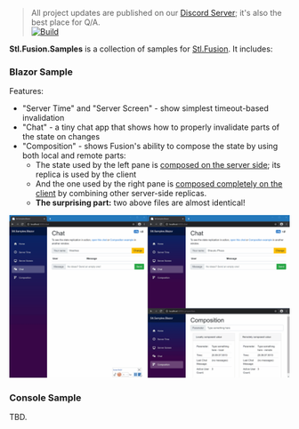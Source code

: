 > All project updates are published on our [Discord Server](https://discord.gg/EKEwv6d); it's also the best place for Q/A.\
> [![Build](https://github.com/servicetitan/Stl.Fusion.Samples/workflows/Build/badge.svg)](https://github.com/servicetitan/Stl.Extras/actions?query=workflow%3A%22Build%22)

**Stl.Fusion.Samples** is a collection of samples for [Stl.Fusion](https://github.com/servicetitan/Stl.Fusion). It includes:

### Blazor Sample ###

Features:
* "Server Time" and "Server Screen" - show simplest timeout-based invalidation
* "Chat" - a tiny chat app that shows how to properly invalidate parts of the state 
  on changes
* "Composition" - shows Fusion's ability to compose the state by using both 
  local and remote parts:
  * The state used by the left pane is
    [composed on the server side](https://github.com/servicetitan/Stl.Fusion.Samples/blob/master/src/Blazor/Server/Services/ServerSideComposerService.cs);
    its replica is used by the client
  * And the one used by the right pane is
    [composed completely on the client](https://github.com/servicetitan/Stl.Fusion.Samples/blob/master/src/Blazor/Client/Services/ClientSideComposerService.cs) 
    by combining other server-side replicas.
  * **The surprising part:** two above files are almost identical!

![](./docs/img/Samples-Blazor.gif)

### Console Sample ###

TBD.
